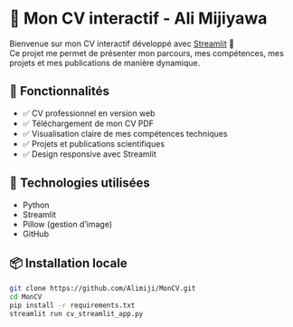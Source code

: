 # 🧠 Mon CV interactif - Ali Mijiyawa

Bienvenue sur mon CV interactif développé avec [Streamlit](https://streamlit.io/) 🚀  
Ce projet me permet de présenter mon parcours, mes compétences, mes projets et mes publications de manière dynamique.

## 🌟 Fonctionnalités

- ✅ CV professionnel en version web
- ✅ Téléchargement de mon CV PDF
- ✅ Visualisation claire de mes compétences techniques
- ✅ Projets et publications scientifiques
- ✅ Design responsive avec Streamlit

## 🧰 Technologies utilisées

- Python
- Streamlit
- Pillow (gestion d’image)
- GitHub

## 📦 Installation locale

```bash
git clone https://github.com/Alimiji/MonCV.git
cd MonCV
pip install -r requirements.txt
streamlit run cv_streamlit_app.py

